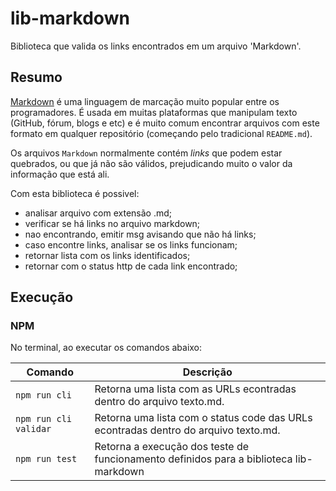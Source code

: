 # lib-markdown

Biblioteca que valida os links encontrados em um arquivo 'Markdown'.

## Resumo

[Markdown](https://pt.wikipedia.org/wiki/Markdown) é uma linguagem de marcação muito popular entre os programadores. É usada em muitas plataformas que manipulam texto (GitHub, fórum, blogs e etc) e é muito comum encontrar arquivos com este formato em qualquer repositório (começando pelo tradicional `README.md`).

Os arquivos `Markdown` normalmente contém _links_ que podem estar quebrados, ou que já não são válidos, prejudicando muito o valor da informação que está ali.

Com esta biblioteca é possivel:
- analisar arquivo com extensão .md;
- verificar se há links no arquivo markdown;
- nao encontrando, emitir msg avisando que não há links;
- caso encontre links, analisar se os links funcionam;
- retornar lista com os links identificados;
- retornar com o status http de cada link encontrado;

## Execução

### NPM

No terminal, ao executar os comandos abaixo:

| Comando | Descrição |
| ------ | ------ |
|`npm run cli` | Retorna uma lista com as URLs econtradas dentro do arquivo texto.md.|
|`npm run cli validar` | Retorna uma lista com o status code das URLs econtradas dentro do arquivo texto.md.| 
|`npm run test` | Retorna a execução dos teste de funcionamento definidos para a biblioteca lib-markdown|



